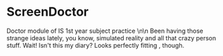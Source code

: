# ScreenDoctor
Doctor module of IS 1st year subject practice \n\n
Been having those strange ideas lately, you know, simulated reality and all that crazy person stuff.
Wait! Isn't this my diary? Looks perfectly fitting , though.
